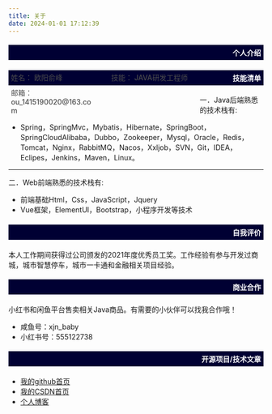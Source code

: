 ```yaml
---
title: 关于
date: 2024-01-01 17:12:39
---
```


<div style="background-color: #000033;width: 100%;">
	<h4 style="color: white;text-align: right;padding: 5px;">个人介绍</h4>
</div>

<div style="float: left;display: flex;flex-wrap: wrap;width: 75%;justify-content: space-between;">
    <div style="width: 45%;font-weight: 500;color: #4c4c4c;font-size: 14px;margin: 5px;">姓名： 欧阳俞峰</div>
    <div style="width: 45%;font-weight: 500;color: #4c4c4c;font-size: 14px;margin: 5px;">技能： JAVA研发工程师</div>
    <div style="width: 45%;font-weight: 500;color: #4c4c4c;font-size: 14px;margin: 5px;">邮箱： ou_1415190020@163.com</div>
</div>





<div style="background-color: #000033;width: 100%;">
	<h4 style="color: white;text-align: right;padding: 5px;">技能清单</h4>
</div>

一．Java后端熟悉的技术栈有:

- Spring，SpringMvc，Mybatis，Hibernate，SpringBoot，SpringCloudAlibaba，Dubbo，Zookeeper，Mysql，Oracle，Redis，Tomcat，Nginx，RabbitMQ，Nacos，Xxljob，SVN，Git，IDEA，Eclipes，Jenkins，Maven，Linux。

------

二．Web前端熟悉的技术栈有: 

- 前端基础Html，Css，JavaScript，Jquery 
- Vue框架，ElementUI，Bootstrap，小程序开发等技术

<div style="background-color: #000033;width: 100%;">
	<h4 style="color: white;text-align: right;padding: 5px;">自我评价</h4>
</div>

本人工作期间获得过公司颁发的2021年度优秀员工奖。工作经验有参与开发过商城，城市智慧停车，城市一卡通和金融相关项目经验。

<div style="background-color: #000033;width: 100%;">
	<h4 style="color: white;text-align: right;padding: 5px;">商业合作</h4>
</div>

小红书和闲鱼平台售卖相关Java商品。有需要的小伙伴可以找我合作哦！

- 咸鱼号：xjn_baby  
- 小红书号：555122738

<div style="background-color: #000033;width: 100%;">
	<h4 style="color: white;text-align: right;padding: 5px;">开源项目/技术文章</h4>
</div>

- [我的github首页](https://github.com/ouyangyufeng123)
- [我的CSDN首页](https://blog.csdn.net/qq_40710674)
- [个人博客](https://yufengouyang.github.io)
